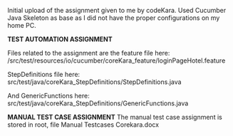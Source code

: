 Initial upload of the assignment given to me by codeKara. Used Cucumber Java Skeleton as base as I did not have the proper configurations on my home PC.

**TEST AUTOMATION ASSIGNMENT**

Files related to the assignment are the feature file here: /src/test/resources/io/cucumber/coreKara_feature/loginPageHotel.feature

StepDefinitions file here: src/test/java/coreKara_StepDefinitions/StepDefinitions.java

And GenericFunctions here: src/test/java/coreKara_StepDefinitions/GenericFunctions.java

**MANUAL TEST CASE ASSIGNMENT**
The manual test case assignment is stored in root, file Manual Testcases Corekara.docx
